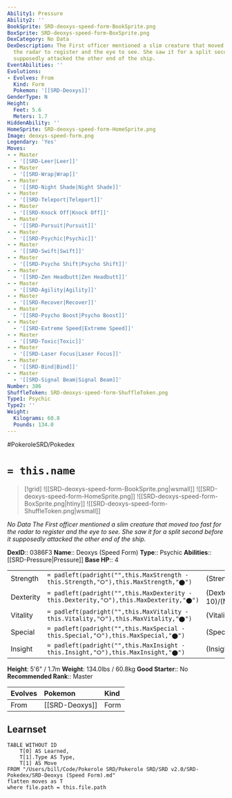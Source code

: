 ```yaml
---
Ability1: Pressure
Ability2: ''
BookSprite: SRD-deoxys-speed-form-BookSprite.png
BoxSprite: SRD-deoxys-speed-form-BoxSprite.png
DexCategory: No Data
DexDescription: The First officer mentioned a slim creature that moved too fast for
  the radar to register and the eye to see. She saw it for a split second before it
  supposedly attacked the other end of the ship.
EventAbilities: ''
Evolutions:
- Evolves: From
  Kind: Form
  Pokemon: '[[SRD-Deoxys]]'
GenderType: N
Height:
  Feet: 5.6
  Meters: 1.7
HiddenAbility: ''
HomeSprite: SRD-deoxys-speed-form-HomeSprite.png
Image: deoxys-speed-form.png
Legendary: 'Yes'
Moves:
- - Master
  - '[[SRD-Leer|Leer]]'
- - Master
  - '[[SRD-Wrap|Wrap]]'
- - Master
  - '[[SRD-Night Shade|Night Shade]]'
- - Master
  - '[[SRD-Teleport|Teleport]]'
- - Master
  - '[[SRD-Knock Off|Knock Off]]'
- - Master
  - '[[SRD-Pursuit|Pursuit]]'
- - Master
  - '[[SRD-Psychic|Psychic]]'
- - Master
  - '[[SRD-Swift|Swift]]'
- - Master
  - '[[SRD-Psycho Shift|Psycho Shift]]'
- - Master
  - '[[SRD-Zen Headbutt|Zen Headbutt]]'
- - Master
  - '[[SRD-Agility|Agility]]'
- - Master
  - '[[SRD-Recover|Recover]]'
- - Master
  - '[[SRD-Psycho Boost|Psycho Boost]]'
- - Master
  - '[[SRD-Extreme Speed|Extreme Speed]]'
- - Master
  - '[[SRD-Toxic|Toxic]]'
- - Master
  - '[[SRD-Laser Focus|Laser Focus]]'
- - Master
  - '[[SRD-Bind|Bind]]'
- - Master
  - '[[SRD-Signal Beam|Signal Beam]]'
Number: 386
ShuffleToken: SRD-deoxys-speed-form-ShuffleToken.png
Type1: Psychic
Type2: ''
Weight:
  Kilograms: 60.8
  Pounds: 134.0
---
```


#PokeroleSRD/Pokedex

# `= this.name`

> [!grid]
> ![[SRD-deoxys-speed-form-BookSprite.png|wsmall]]
> ![[SRD-deoxys-speed-form-HomeSprite.png]]
> ![[SRD-deoxys-speed-form-BoxSprite.png|htiny]]
> ![[SRD-deoxys-speed-form-ShuffleToken.png|wsmall]]


*No Data*
*The First officer mentioned a slim creature that moved too fast for the radar to register and the eye to see. She saw it for a split second before it supposedly attacked the other end of the ship.*

**DexID**:: 0386F3
**Name**:: Deoxys (Speed Form)
**Type**:: Psychic
**Abilities**:: [[SRD-Pressure|Pressure]]
**Base HP**:: 4

|           |                                                                                        |                                          |
| --------- | -------------------------------------------------------------------------------------- | ---------------------------------------- |
| Strength  | `= padleft(padright("",this.MaxStrength - this.Strength,"⭘"),this.MaxStrength,"⬤")`    | (Strength::6)/(MaxStrength::6)   |
| Dexterity | `= padleft(padright("",this.MaxDexterity - this.Dexterity,"⭘"),this.MaxDexterity,"⬤")` | (Dexterity:: 10)/(MaxDexterity::10) |
| Vitality  | `= padleft(padright("",this.MaxVitality - this.Vitality,"⭘"),this.MaxVitality,"⬤")`    | (Vitality::5)/(MaxVitality::5)   |
| Special   | `= padleft(padright("",this.MaxSpecial - this.Special,"⭘"),this.MaxSpecial,"⬤")`       | (Special::6)/(MaxSpecial::6)     |
| Insight   | `= padleft(padright("",this.MaxInsight - this.Insight,"⭘"),this.MaxInsight,"⬤")`       | (Insight::5)/(MaxInsight::5)     |

**Height**: 5'6" / 1.7m
**Weight**: 134.0lbs / 60.8kg
**Good Starter**:: No
**Recommended Rank**:: Master

| Evolves   | Pokemon        | Kind   |
|:----------|:---------------|:-------|
| From      | [[SRD-Deoxys]] | Form   |

## Learnset

```dataview
TABLE WITHOUT ID
    T[0] AS Learned,
    T[1].Type AS Type,
    T[1] AS Move
FROM "/Users/bill/Code/Pokerole SRD/Pokerole SRD/SRD v2.0/SRD-Pokedex/SRD-Deoxys (Speed Form).md"
flatten moves as T
where file.path = this.file.path
```
